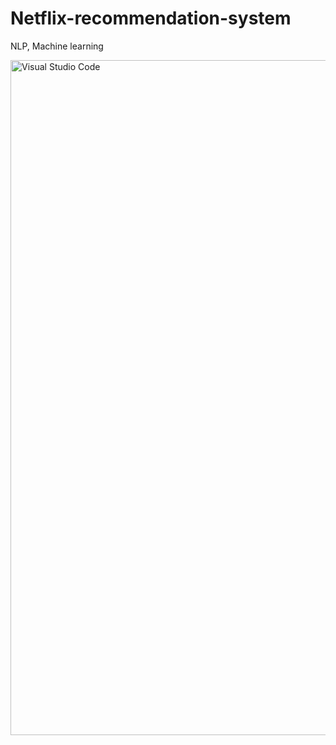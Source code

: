 # Netflix-recommendation-system
NLP, Machine learning

<img align="left" alt="Visual Studio Code" width="1080px" src="https://i0.wp.com/thecleverprogrammer.com/wp-content/uploads/2020/12/Machine-Learning-Project-on-Netflix-Recommendation-System.png?fit=1280%2C720&ssl=1" />

